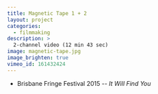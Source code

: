 ```yaml
---
title: Magnetic Tape 1 + 2
layout: project
categories:
  - filmmaking
description: >
  2-channel video (12 min 43 sec)
image: magnetic-tape.jpg
image_brighten: true
vimeo_id: 161432424
---
```


- Brisbane Fringe Festival 2015 -- _It Will Find You_
